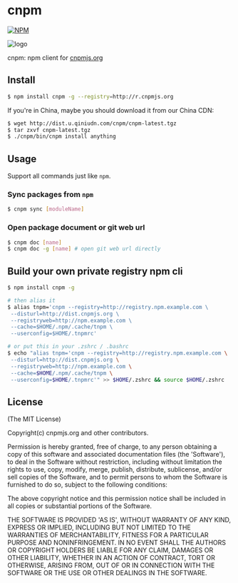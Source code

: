 cnpm
=======

[![NPM](https://nodei.co/npm/cnpm.png?downloads=true&stars=true)](https://nodei.co/npm/cnpm/)

![logo](https://raw.github.com/cnpm/cnpmjs.org/master/logo.png)

cnpm: npm client for [cnpmjs.org](http://cnpmjs.org)

## Install

```bash
$ npm install cnpm -g --registry=http://r.cnpmjs.org
```

If you're in China, maybe you should download it from our China CDN:

```bash
$ wget http://dist.u.qiniudn.com/cnpm/cnpm-latest.tgz
$ tar zxvf cnpm-latest.tgz
$ ./cnpm/bin/cnpm install anything
```

## Usage

Support all commands just like `npm`.

### Sync packages from `npm`

```bash
$ cnpm sync [moduleName]
```

### Open package document or git web url

```bash
$ cnpm doc [name]
$ cnpm doc -g [name] # open git web url directly
```

## Build your own private registry npm cli

```bash
$ npm install cnpm -g

# then alias it
$ alias tnpm='cnpm --registry=http://registry.npm.example.com \
 --disturl=http://dist.cnpmjs.org \
 --registryweb=http://npm.example.com \
 --cache=$HOME/.npm/.cache/tnpm \
 --userconfig=$HOME/.tnpmrc'

# or put this in your .zshrc / .bashrc
$ echo "alias tnpm='cnpm --registry=http://registry.npm.example.com \
 --disturl=http://dist.cnpmjs.org \
 --registryweb=http://npm.example.com \
 --cache=$HOME/.npm/.cache/tnpm \
 --userconfig=$HOME/.tnpmrc'" >> $HOME/.zshrc && source $HOME/.zshrc
```

## License

(The MIT License)

Copyright(c) cnpmjs.org and other contributors.

Permission is hereby granted, free of charge, to any person obtaining
a copy of this software and associated documentation files (the
'Software'), to deal in the Software without restriction, including
without limitation the rights to use, copy, modify, merge, publish,
distribute, sublicense, and/or sell copies of the Software, and to
permit persons to whom the Software is furnished to do so, subject to
the following conditions:

The above copyright notice and this permission notice shall be
included in all copies or substantial portions of the Software.

THE SOFTWARE IS PROVIDED 'AS IS', WITHOUT WARRANTY OF ANY KIND,
EXPRESS OR IMPLIED, INCLUDING BUT NOT LIMITED TO THE WARRANTIES OF
MERCHANTABILITY, FITNESS FOR A PARTICULAR PURPOSE AND NONINFRINGEMENT.
IN NO EVENT SHALL THE AUTHORS OR COPYRIGHT HOLDERS BE LIABLE FOR ANY
CLAIM, DAMAGES OR OTHER LIABILITY, WHETHER IN AN ACTION OF CONTRACT,
TORT OR OTHERWISE, ARISING FROM, OUT OF OR IN CONNECTION WITH THE
SOFTWARE OR THE USE OR OTHER DEALINGS IN THE SOFTWARE.
